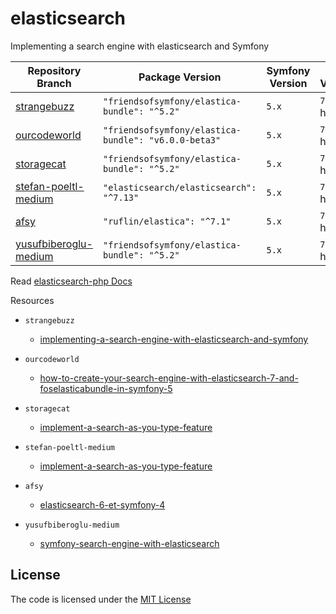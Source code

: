 # elasticsearch
Implementing a search engine with elasticsearch and Symfony

| Repository Branch          | Package Version                                      | Symfony Version | PHP Version     |
|----------------------------|------------------------------------------------------|-----------------|-----------------|
| [strangebuzz][1]           | `"friendsofsymfony/elastica-bundle": "^5.2"`         | `5.x`           | `7.2` or higher |
| [ourcodeworld][2]          | `"friendsofsymfony/elastica-bundle": "v6.0.0-beta3"` | `5.x`           | `7.2` or higher |
| [storagecat][3]            | `"friendsofsymfony/elastica-bundle": "^5.2"`         | `5.x`           | `7.2` or higher |
| [stefan-poeltl-medium][4]  | `"elasticsearch/elasticsearch": "^7.13"`             | `5.x`           | `7.2` or higher |
| [afsy][5]                  | `"ruflin/elastica": "^7.1"`                          | `5.x`           | `7.2` or higher |
| [yusufbiberoglu-medium][6] | `"friendsofsymfony/elastica-bundle": "^5.2"`         | `5.x`           | `7.2` or higher |


[1]: https://github.com/habibun/elasticsearch/tree/strangebuzz
[2]: https://github.com/habibun/elasticsearch/tree/ourcodeworld
[3]: https://github.com/habibun/elasticsearch/tree/storagecat
[4]: https://github.com/habibun/elasticsearch/tree/stefan-poeltl-medium
[5]: https://github.com/habibun/elasticsearch/tree/afsy
[6]: https://github.com/habibun/elasticsearch/tree/yusufbiberoglu-medium

Read [elasticsearch-php Docs](https://github.com/elastic/elasticsearch-php)

Resources  
- `strangebuzz`
  - [implementing-a-search-engine-with-elasticsearch-and-symfony](https://www.strangebuzz.com/en/blog/implementing-a-search-engine-with-elasticsearch-and-symfony)
  

- `ourcodeworld`
  - [how-to-create-your-search-engine-with-elasticsearch-7-and-foselasticabundle-in-symfony-5](https://ourcodeworld.com/articles/read/1516/how-to-create-your-search-engine-with-elasticsearch-7-and-foselasticabundle-in-symfony-5)
  

- `storagecat`
  - [implement-a-search-as-you-type-feature](https://storagecat.xyz/symfony-meets-elasticsearch-implement-a-search-as-you-type-feature-307e2244f078?__cpo=aHR0cHM6Ly9zdGVmYW4tcG9lbHRsLm1lZGl1bS5jb20)


- `stefan-poeltl-medium`
  - [implement-a-search-as-you-type-feature](https://stefan-poeltl.medium.com/symfony-meets-elasticsearch-implement-a-search-as-you-type-feature-307e2244f078)


- `afsy`
  - [elasticsearch-6-et-symfony-4](https://afsy.fr/avent/2017/20-elasticsearch-6-et-symfony-4)

- `yusufbiberoglu-medium`
  - [symfony-search-engine-with-elasticsearch](https://yusufbiberoglu.medium.com/symfony-search-engine-with-elasticsearch-9900cee18ec7)


## License
The code is licensed under the [MIT License](https://github.com/habibun/elasticsearch/blob/master/LICENSE)
